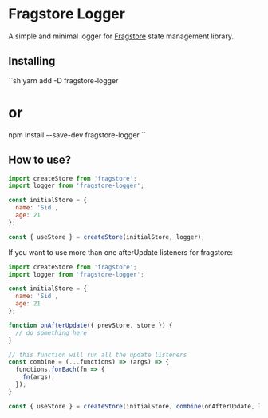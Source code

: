 # Fragstore Logger

A simple and minimal logger for [Fragstore](https://github.com/aralroca/fragstore/) state management library.

## Installing

``sh
yarn add -D fragstore-logger
# or
npm install --save-dev fragstore-logger
``

## How to use?

```js
import createStore from 'fragstore';
import logger from 'fragstore-logger';

const initialStore = {
  name: 'Sid',
  age: 21
};

const { useStore } = createStore(initialStore, logger);
```

If you want to use more than one afterUpdate listeners for fragstore:

```js
import createStore from 'fragstore';
import logger from 'fragstore-logger';

const initialStore = {
  name: 'Sid',
  age: 21
};

function onAfterUpdate({ prevStore, store }) {
  // do something here
}

// this function will run all the update listeners
const combine = (...functions) => (args) => {
  functions.forEach(fn => {
    fn(args);
  });
}

const { useStore } = createStore(initialStore, combine(onAfterUpdate, logger));
```
